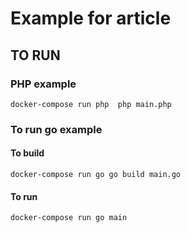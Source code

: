 # Example for article

## TO RUN
### PHP example
`docker-compose run php  php main.php`
### To run go example
#### To build
`docker-compose run go go build main.go`
#### To run
`docker-compose run go main`